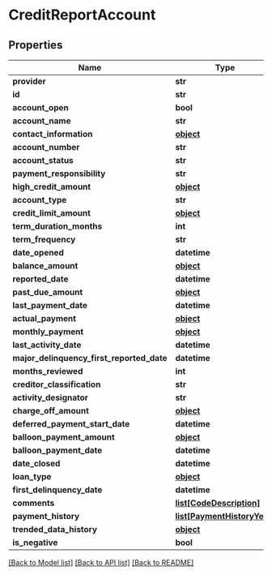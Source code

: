 # CreditReportAccount

## Properties
Name | Type | Description | Notes
------------ | ------------- | ------------- | -------------
**provider** | **str** |  | [optional] 
**id** | **str** |  | [optional] 
**account_open** | **bool** |  | [optional] 
**account_name** | **str** |  | [optional] 
**contact_information** | [**object**](.md) |  | [optional] 
**account_number** | **str** |  | [optional] 
**account_status** | **str** |  | [optional] 
**payment_responsibility** | **str** |  | [optional] 
**high_credit_amount** | [**object**](.md) |  | [optional] 
**account_type** | **str** |  | [optional] 
**credit_limit_amount** | [**object**](.md) |  | [optional] 
**term_duration_months** | **int** |  | [optional] 
**term_frequency** | **str** |  | [optional] 
**date_opened** | **datetime** |  | [optional] 
**balance_amount** | [**object**](.md) |  | [optional] 
**reported_date** | **datetime** |  | [optional] 
**past_due_amount** | [**object**](.md) |  | [optional] 
**last_payment_date** | **datetime** |  | [optional] 
**actual_payment** | [**object**](.md) |  | [optional] 
**monthly_payment** | [**object**](.md) |  | [optional] 
**last_activity_date** | **datetime** |  | [optional] 
**major_delinquency_first_reported_date** | **datetime** |  | [optional] 
**months_reviewed** | **int** |  | [optional] 
**creditor_classification** | **str** |  | [optional] 
**activity_designator** | **str** |  | [optional] 
**charge_off_amount** | [**object**](.md) |  | [optional] 
**deferred_payment_start_date** | **datetime** |  | [optional] 
**balloon_payment_amount** | [**object**](.md) |  | [optional] 
**balloon_payment_date** | **datetime** |  | [optional] 
**date_closed** | **datetime** |  | [optional] 
**loan_type** | [**object**](.md) |  | [optional] 
**first_delinquency_date** | **datetime** |  | [optional] 
**comments** | [**list[CodeDescription]**](CodeDescription.md) |  | [optional] 
**payment_history** | [**list[PaymentHistoryYear]**](PaymentHistoryYear.md) |  | [optional] 
**trended_data_history** | [**object**](.md) |  | [optional] 
**is_negative** | **bool** |  | [optional] 

[[Back to Model list]](../README.md#documentation-for-models) [[Back to API list]](../README.md#documentation-for-api-endpoints) [[Back to README]](../README.md)


